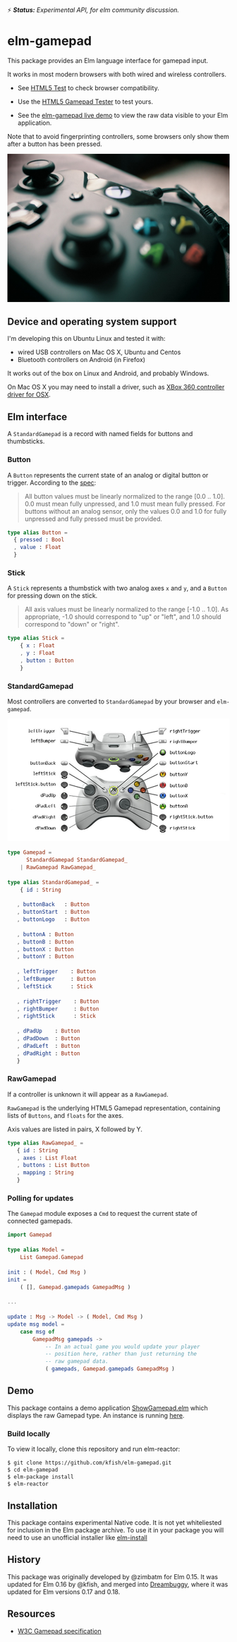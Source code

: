 :zap: _**Status:** Experimental API, for elm community discussion._

# elm-gamepad

This package provides an Elm language interface for gamepad input.

It works in most modern browsers with both wired and wireless controllers.

* See [HTML5 Test](https://html5test.com/compare/feature/input.getGamepads.html) to
check browser compatibility.

* Use the [HTML5 Gamepad Tester](http://html5gamepad.com/) to test yours.

* See the [elm-gamepad live demo](http://kfish.github.io/elm-gamepad/) to view
the raw data visible to your Elm application.

Note that to avoid fingerprinting controllers, some browsers only
show them after a button has been pressed.

![Image of XBox 360 controller](images/xbox-1602822_1280.jpg)

## Device and operating system support

I'm developing this on Ubuntu Linux and tested it with:

* wired USB controllers on Mac OS X, Ubuntu and Centos
* Bluetooth controllers on Android (in Firefox)

It works out of the box on Linux and Android, and probably Windows.

On Mac OS X you may need to install a driver, such as
[XBox 360 controller driver for OSX](http://tattiebogle.net/index.php/ProjectRoot/Xbox360Controller/OsxDriver).


## Elm interface

A `StandardGamepad` is a record with named fields for buttons
and thumbsticks.

### Button

A `Button` represents the current state of an analog or digital
button or trigger. According to the [spec](https://w3c.github.io/gamepad/):

> All button values must be linearly normalized to the range
> [0.0 .. 1.0]. 0.0 must mean fully unpressed, and 1.0 must
> mean fully pressed. For buttons without an analog sensor, only
> the values 0.0 and 1.0 for fully unpressed and fully pressed
> must be provided.

```elm
type alias Button =
  { pressed : Bool
  , value : Float
  }
```

### Stick

A `Stick` represents a thumbstick with two analog axes `x` and `y`,
and a `Button` for pressing down on the stick.

> All axis values must be linearly normalized to the range
> [-1.0 .. 1.0]. As appropriate, -1.0 should correspond to
> "up" or "left", and 1.0 should correspond to "down" or "right".

```elm
type alias Stick =
    { x : Float
    , y : Float
    , button : Button
    }
```

### StandardGamepad

Most controllers are converted to `StandardGamepad` by your browser and `elm-gamepad`.

![Image of StandardGamepad mapping](images/StandardGamepad.jpg)

```elm
type Gamepad =
      StandardGamepad StandardGamepad_
    | RawGamepad RawGamepad_

type alias StandardGamepad_ =
    { id : String

   , buttonBack   : Button
   , buttonStart  : Button
   , buttonLogo   : Button

   , buttonA : Button
   , buttonB : Button
   , buttonX : Button
   , buttonY : Button

   , leftTrigger    : Button
   , leftBumper     : Button
   , leftStick      : Stick

   , rightTrigger    : Button
   , rightBumper     : Button
   , rightStick      : Stick

   , dPadUp    : Button
   , dPadDown  : Button
   , dPadLeft  : Button
   , dPadRight : Button
   }
```
### RawGamepad

If a controller is unknown it will appear as a `RawGamepad`.

`RawGamepad` is the underlying HTML5 Gamepad representation,
containing lists of `Buttons`, and `floats` for the axes.

Axis values are listed in pairs, X followed by Y.

```elm
type alias RawGamepad_ =
   { id : String
   , axes : List Float
   , buttons : List Button
   , mapping : String
   }
```

<!--
The only defined mapping is "standard":

![Image of standard gamepad layout](https://w3c.github.io/gamepad/standard_gamepad.svg)
-->

### Polling for updates

The `Gamepad` module exposes a `Cmd` to request the current state
of connected gamepads. 

```elm
import Gamepad

type alias Model =
    List Gamepad.Gamepad

init : ( Model, Cmd Msg )
init =
    ( [], Gamepad.gamepads GamepadMsg )

...

update : Msg -> Model -> ( Model, Cmd Msg )
update msg model =
    case msg of
        GamepadMsg gamepads ->
            -- In an actual game you would update your player
            -- position here, rather than just returning the
            -- raw gamepad data.
            ( gamepads, Gamepad.gamepads GamepadMsg )
```

## Demo

This package contains a demo application
[ShowGamepad.elm](ShowGamepad.elm)
which displays the raw Gamepad type.
An instance is running [here](http://kfish.github.io/elm-gamepad/).

### Build locally

To view it locally, clone this repository and run elm-reactor:

```
$ git clone https://github.com/kfish/elm-gamepad.git
$ cd elm-gamepad
$ elm-package install
$ elm-reactor
```

## Installation

This package contains experimental Native code. It is not yet
whiteliested for inclusion in the Elm package archive. To use
it in your package you will need to use an unofficial installer
like
[elm-install](https://github.com/gdotdesign/elm-github-install)

## History

This package was originally developed by @zimbatm for Elm 0.15. It was updated
for Elm 0.16 by @kfish, and merged into
[Dreambuggy](http://github.com/kfish/dreambuggy/),
where it was updated for Elm versions 0.17 and 0.18.


## Resources

 * [W3C Gamepad specification](https://w3c.github.io/gamepad/)
